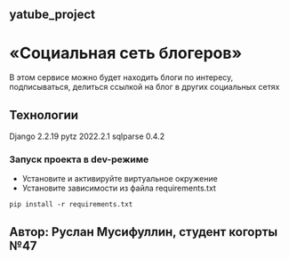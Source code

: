 ## yatube_project
# «Социальная сеть блогеров»
В этом сервисе можно будет находить блоги по интересу, подписываться, делиться ссылкой на блог в других социальных сетях
## Технологии
Django  2.2.19
pytz 2022.2.1
sqlparse  0.4.2
### Запуск проекта в dev-режиме
- Установите и активируйте виртуальное окружение
- Установите зависимости из файла requirements.txt
```
pip install -r requirements.txt
```
## Автор: Руслан Мусифуллин, студент когорты №47
